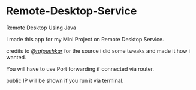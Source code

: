 # Remote-Desktop-Service
Remote Desktop Using Java

I made this app for my Mini Project on Remote Desktop Service.

credits to [*@rajpushkar*](https://github.com/rajpushkar/) for the source i did some tweaks and made it how i wanted.

You will have to use Port forwarding if connected via router.

public IP will be shown if you run it via terminal.
